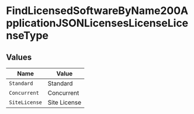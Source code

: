 # FindLicensedSoftwareByName200ApplicationJSONLicensesLicenseLicenseType


## Values

| Name          | Value         |
| ------------- | ------------- |
| `Standard`    | Standard      |
| `Concurrent`  | Concurrent    |
| `SiteLicense` | Site License  |